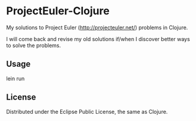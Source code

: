 # ProjectEuler-Clojure

My solutions to Project Euler (http://projecteuler.net/) problems in Clojure.

I will come back and revise my old solutions if/when I discover better ways to solve the problems.

## Usage

lein run

## License

Distributed under the Eclipse Public License, the same as Clojure.

